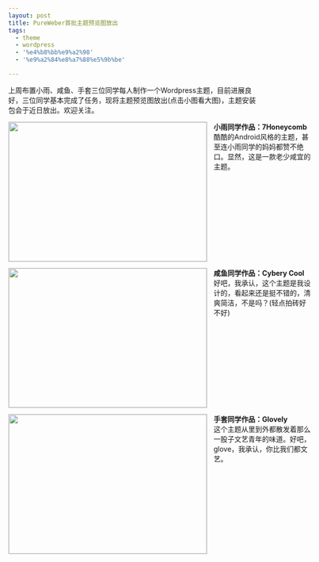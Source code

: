 ```yaml
---
layout: post
title: PureWeber首批主题预览图放出
tags:
  - theme
  - wordpress
  - '%e4%b8%bb%e9%a2%98'
  - '%e9%a2%84%e8%a7%88%e5%9b%be'

---
```


上周布置小雨、咸鱼、手套三位同学每人制作一个Wordpress主题，目前进展良好，三位同学基本完成了任务，现将主题预览图放出(点击小图看大图)，主题安装包会于近日放出。欢迎关注。

<p class="block"><a class="screenshot" href="http://www.pureweber.com/wp-content/uploads/2011/03/7Honeycomb.png">
<img class="size-full wp-image-387" title="7Honeycomb" src="http://www.pureweber.com/wp-content/uploads/2011/03/7Honeycomb_small.png" alt="" width="400" height="281" /></a><strong>小雨同学作品：7Honeycomb</strong><br/>
酷酷的Android风格的主题，甚至连小雨同学的妈妈都赞不绝口。显然，这是一款老少咸宜的主题。
</p>

<p class="block"><a class="screenshot" href="http://www.pureweber.com/wp-content/uploads/2011/03/CC.png">
<img class="size-full wp-image-385" title="Cybery Cool" src="http://www.pureweber.com/wp-content/uploads/2011/03/cc_cp.png" alt="" width="400" height="281" /></a><strong>咸鱼同学作品：Cybery Cool</strong><br/>
好吧，我承认，这个主题是我设计的，看起来还是挺不错的，清爽简洁，不是吗？(轻点拍砖好不好)
</p>

<p class="block"><a class="screenshot" href="http://www.pureweber.com/wp-content/uploads/2011/03/%E6%89%8B%E5%A5%97%E7%9A%84%E6%B5%8B%E8%AF%95%E7%AB%99%E7%82%B9_%E5%85%A8%E5%9B%BE.png">
<img class="size-full wp-image-390" title="wordpress-glove" src="http://www.pureweber.com/wp-content/uploads/2011/03/wordpress-glove.jpg" alt="" width="400" height="281" /></a><strong>手套同学作品：Glovely</strong><br/>
这个主题从里到外都散发着那么一股子文艺青年的味道。好吧，glove，我承认，你比我们都文艺。
</p>

<style type="text/css">
p.block{
position:relative;
padding-left:415px;
height:281px;width:200px;
}
p.block a.screenshot img{
display:block;border:none;position:absolute;left:0;padding:0;border:1px solid #ccc;
} </style>
